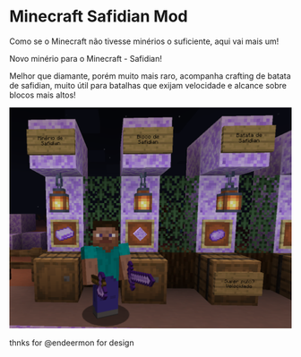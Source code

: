 # Minecraft Safidian Mod

Como se o Minecraft não tivesse minérios o suficiente, aqui vai mais um!

Novo minério para o Minecraft - Safidian!

Melhor que diamante, porém muito mais raro, acompanha crafting de batata de safidian, muito útil para batalhas que exijam velocidade e alcance sobre blocos mais altos!


![](SafidianMod/images/V1.3.png)

thnks for @endeermon for design
